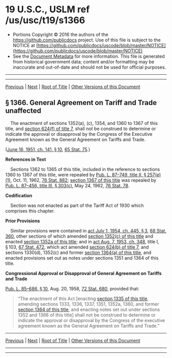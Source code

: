 ---
---

# 19 U.S.C., USLM ref /us/usc/t19/s1366

* Portions Copyright © 2016 the authors of the https://github.com/publicdocs project.
  Use of this file is subject to the NOTICE at [https://github.com/publicdocs/uscode/blob/master/NOTICE](https://github.com/publicdocs/uscode/blob/master/NOTICE)
* See the [Document Metadata](././../../../../../..//README.md) for more information.
  This file is generated from historical government data; content and/or formatting may be inaccurate and out-of-date and should not be used for official purposes.

----------
----------

[Previous](./../../../../../..//us/usc/t19/ch4/stII/ptIII/m__us_usc_t19_s1361.md) | [Next](./../../../../../..//us/usc/t19/ch4/stII/ptIII/m__us_usc_t19_s1367.md) | [Root of Title](./../../../../../../) | [Other Versions of this Document](https://publicdocs.github.io/go/links?ns=uslm&ref=%2Fus%2Fusc%2Ft19%2Fs1366)

## § 1366. General Agreement on Tariff and Trade un­affected

    The enactment of sections 1352(a), (c), 1354, and 1360 to 1367 of this title, and [section 624(f) of title 7][/us/usc/t7/s624/f], shall not be construed to determine or indicate the approval or disapproval by the Congress of the Executive Agreement known as the General Agreement on Tariffs and Trade.

([June 16, 1951, ch. 141, § 10][/us/act/1951-06-16/ch141/s10], [65 Stat. 75][/us/stat/65/75].)

 __References in Text__ 

    Sections 1362 to 1365 of this title, included in the reference to sections 1360 to 1367 of this title, were repealed by [Pub. L. 87–749, title II, § 257(e)(1)][/us/pl/87/749/s257/e/1], Oct. 11, 1962, [76 Stat. 882][/us/stat/76/882]; [section 1367 of this title][/us/usc/t19/s1367] was repealed by [Pub. L. 87–456, title III, § 303(c)][/us/pl/87/456/s303/c], May 24, 1962, [76 Stat. 78][/us/stat/76/78].

 __Codification__ 

    Section was not enacted as part of the Tariff Act of 1930 which comprises this chapter.

 __Prior Provisions__ 

    Similar provisions were contained in [act July 1, 1954, ch. 445, § 3][/us/act/1954-07-01/ch445/s3], [68 Stat. 360][/us/stat/68/360], other sections of which amended [section 1352(c) of this title][/us/usc/t19/s1352/c] and enacted [section 1352a of this title][/us/usc/t19/s1352a]; and in [act Aug. 7, 1953, ch. 348][/us/act/1953-08-07/ch348], title I, § 103, [67 Stat. 472][/us/stat/67/472], which act amended [section 624(b) of title 7][/us/usc/t7/s624/b], and sections 1330(d), 1352(c) and former [section 1364(a) of this title][/us/usc/t19/s1364/a], and enacted provisions set out as notes under sections 1351 and 1364 of this title.

 __Congressional Approval or Disapproval of General Agreement on Tariffs and Trade__ 

[Pub. L. 85–686, § 10][/us/pl/85/686/s10], Aug. 20, 1958, [72 Stat. 680][/us/stat/72/680], provided that: 

> “The enactment of this Act \[enacting [section 1335 of this title][/us/usc/t19/s1335], amending sections 1333, 1336, 1337, 1351, 1352a, 1360, and former [section 1364 of this title][/us/usc/t19/s1364], and enacting notes set out under sections 1352 and 1366 of this title\] shall not be construed to determine or indicate the approval or disapproval by the Congress of the executive agreement known as the General Agreement on Tariffs and Trade.”

----------

[Previous](./../../../../../..//us/usc/t19/ch4/stII/ptIII/m__us_usc_t19_s1361.md) | [Next](./../../../../../..//us/usc/t19/ch4/stII/ptIII/m__us_usc_t19_s1367.md) | [Root of Title](./../../../../../../) | [Other Versions of this Document](https://publicdocs.github.io/go/links?ns=uslm&ref=%2Fus%2Fusc%2Ft19%2Fs1366)

----------
----------

[/us/usc/t7/s624/f]: https://publicdocs.github.io/go/links?ns=uslm&ref=%2Fus%2Fusc%2Ft7%2Fs624%2Ff
[/us/act/1951-06-16/ch141/s10]: https://publicdocs.github.io/go/links?ns=uslm&ref=%2Fus%2Fact%2F1951-06-16%2Fch141%2Fs10
[/us/stat/65/75]: https://publicdocs.github.io/go/links?ns=uslm&ref=%2Fus%2Fstat%2F65%2F75
[/us/pl/87/749/s257/e/1]: https://publicdocs.github.io/go/links?ns=uslm&ref=%2Fus%2Fpl%2F87%2F749%2Fs257%2Fe%2F1
[/us/stat/76/882]: https://publicdocs.github.io/go/links?ns=uslm&ref=%2Fus%2Fstat%2F76%2F882
[/us/usc/t19/s1367]: https://publicdocs.github.io/go/links?ns=uslm&ref=%2Fus%2Fusc%2Ft19%2Fs1367
[/us/pl/87/456/s303/c]: https://publicdocs.github.io/go/links?ns=uslm&ref=%2Fus%2Fpl%2F87%2F456%2Fs303%2Fc
[/us/stat/76/78]: https://publicdocs.github.io/go/links?ns=uslm&ref=%2Fus%2Fstat%2F76%2F78
[/us/act/1954-07-01/ch445/s3]: https://publicdocs.github.io/go/links?ns=uslm&ref=%2Fus%2Fact%2F1954-07-01%2Fch445%2Fs3
[/us/stat/68/360]: https://publicdocs.github.io/go/links?ns=uslm&ref=%2Fus%2Fstat%2F68%2F360
[/us/usc/t19/s1352/c]: https://publicdocs.github.io/go/links?ns=uslm&ref=%2Fus%2Fusc%2Ft19%2Fs1352%2Fc
[/us/usc/t19/s1352a]: https://publicdocs.github.io/go/links?ns=uslm&ref=%2Fus%2Fusc%2Ft19%2Fs1352a
[/us/act/1953-08-07/ch348]: https://publicdocs.github.io/go/links?ns=uslm&ref=%2Fus%2Fact%2F1953-08-07%2Fch348
[/us/stat/67/472]: https://publicdocs.github.io/go/links?ns=uslm&ref=%2Fus%2Fstat%2F67%2F472
[/us/usc/t7/s624/b]: https://publicdocs.github.io/go/links?ns=uslm&ref=%2Fus%2Fusc%2Ft7%2Fs624%2Fb
[/us/usc/t19/s1364/a]: https://publicdocs.github.io/go/links?ns=uslm&ref=%2Fus%2Fusc%2Ft19%2Fs1364%2Fa
[/us/pl/85/686/s10]: https://publicdocs.github.io/go/links?ns=uslm&ref=%2Fus%2Fpl%2F85%2F686%2Fs10
[/us/stat/72/680]: https://publicdocs.github.io/go/links?ns=uslm&ref=%2Fus%2Fstat%2F72%2F680
[/us/usc/t19/s1335]: https://publicdocs.github.io/go/links?ns=uslm&ref=%2Fus%2Fusc%2Ft19%2Fs1335
[/us/usc/t19/s1364]: https://publicdocs.github.io/go/links?ns=uslm&ref=%2Fus%2Fusc%2Ft19%2Fs1364


